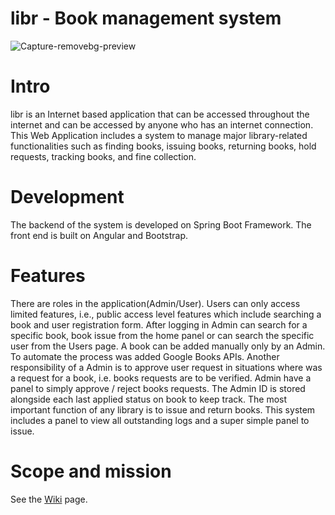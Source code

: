 # libr - Book management system
![Capture-removebg-preview](https://user-images.githubusercontent.com/74790139/120447662-7c6c1900-c393-11eb-8799-b6fb2ea7283d.png)

# Intro

libr is an Internet based application that can be accessed throughout the internet and can be accessed by anyone who has an internet connection.
This Web Application includes a system to manage major library-related functionalities such as finding books, issuing books, returning books, hold requests, tracking books, and fine collection.

# Development
The backend of the system is developed on Spring Boot Framework. The front end is built on Angular and Bootstrap.

# Features
There are roles in the application(Admin/User). Users can only access limited features, i.e., public access level features which include searching a book and user registration form. 
After logging in Admin can search for a specific book, book issue from the home panel or can search the specific user from the Users page. A book can be added manually only by an Admin. To automate the process was added Google Books APIs.
Another responsibility of a Admin is to approve user request in situations where was a request for a book, i.e. books requests are to be verified. Admin have a panel to simply approve / reject books requests. The Admin ID is stored alongside each last applied status on book to keep track. The most important function of any library is to issue and return books. This system includes a panel to view all outstanding logs and a super simple panel to issue.

# Scope and mission
See the [Wiki](//github.com/isd-soft/libr/wiki) page.
